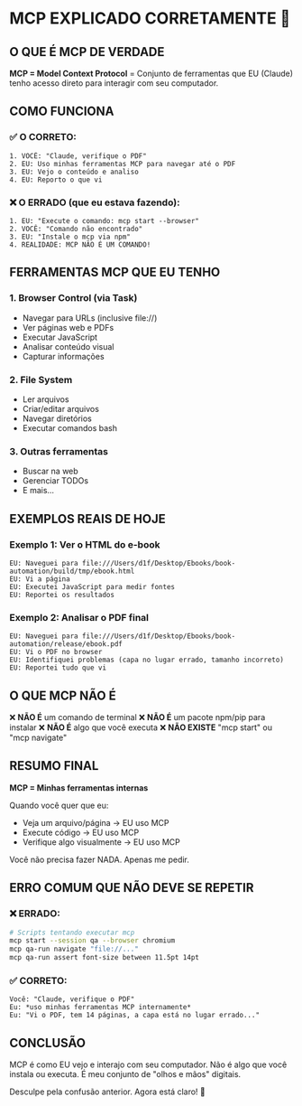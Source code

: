 # MCP EXPLICADO CORRETAMENTE 🎯

## O QUE É MCP DE VERDADE

**MCP = Model Context Protocol** = Conjunto de ferramentas que EU (Claude) tenho acesso direto para interagir com seu computador.

## COMO FUNCIONA

### ✅ O CORRETO:
```
1. VOCÊ: "Claude, verifique o PDF"
2. EU: Uso minhas ferramentas MCP para navegar até o PDF
3. EU: Vejo o conteúdo e analiso
4. EU: Reporto o que vi
```

### ❌ O ERRADO (que eu estava fazendo):
```
1. EU: "Execute o comando: mcp start --browser"
2. VOCÊ: "Comando não encontrado"
3. EU: "Instale o mcp via npm"
4. REALIDADE: MCP NÃO É UM COMANDO!
```

## FERRAMENTAS MCP QUE EU TENHO

### 1. Browser Control (via Task)
- Navegar para URLs (inclusive file://)
- Ver páginas web e PDFs
- Executar JavaScript
- Analisar conteúdo visual
- Capturar informações

### 2. File System
- Ler arquivos
- Criar/editar arquivos
- Navegar diretórios
- Executar comandos bash

### 3. Outras ferramentas
- Buscar na web
- Gerenciar TODOs
- E mais...

## EXEMPLOS REAIS DE HOJE

### Exemplo 1: Ver o HTML do e-book
```
EU: Naveguei para file:///Users/d1f/Desktop/Ebooks/book-automation/build/tmp/ebook.html
EU: Vi a página
EU: Executei JavaScript para medir fontes
EU: Reportei os resultados
```

### Exemplo 2: Analisar o PDF final
```
EU: Naveguei para file:///Users/d1f/Desktop/Ebooks/book-automation/release/ebook.pdf
EU: Vi o PDF no browser
EU: Identifiquei problemas (capa no lugar errado, tamanho incorreto)
EU: Reportei tudo que vi
```

## O QUE MCP NÃO É

❌ **NÃO É** um comando de terminal
❌ **NÃO É** um pacote npm/pip para instalar
❌ **NÃO É** algo que você executa
❌ **NÃO EXISTE** "mcp start" ou "mcp navigate"

## RESUMO FINAL

**MCP = Minhas ferramentas internas**

Quando você quer que eu:
- Veja um arquivo/página → EU uso MCP
- Execute código → EU uso MCP
- Verifique algo visualmente → EU uso MCP

Você não precisa fazer NADA. Apenas me pedir.

## ERRO COMUM QUE NÃO DEVE SE REPETIR

### ❌ ERRADO:
```bash
# Scripts tentando executar mcp
mcp start --session qa --browser chromium
mcp qa-run navigate "file://..."
mcp qa-run assert font-size between 11.5pt 14pt
```

### ✅ CORRETO:
```
Você: "Claude, verifique o PDF"
Eu: *uso minhas ferramentas MCP internamente*
Eu: "Vi o PDF, tem 14 páginas, a capa está no lugar errado..."
```

## CONCLUSÃO

MCP é como EU vejo e interajo com seu computador. Não é algo que você instala ou executa. É meu conjunto de "olhos e mãos" digitais.

Desculpe pela confusão anterior. Agora está claro! 🚀